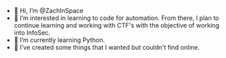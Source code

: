 - 👋 Hi, I’m @ZachInSpace
- 👀 I’m interested in learning to code for automation. From there, I plan to continue learning and working with CTF's with the objective of working into InfoSec.
- 🌱 I’m currently learning Python.
- 💞️ I’ve created some things that I wanted but couldn't find online. 

<!---
ZachInSpace/ZachInSpace is a ✨ special ✨ repository because its `README.md` (this file) appears on your GitHub profile.
You can click the Preview link to take a look at your changes.
--->
